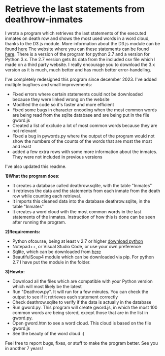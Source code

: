 # Retrieve the last statements from deathrow-inmates

I wrote a program which retrieves the last statements of the executed inmates on death row and shows the most used words in a word cloud, thanks to the D3.js module. More information about the D3.js module can be found [here](https://github.com/d3/d3/zipball/master) The website where you can these statements can be found [here](https://www.tdcj.state.tx.us/death_row/dr_executed_offenders.html). There is a version of the program for python 2.7 and a version for Python 3.x. The 2.7 version gets its data from the included csv file which I made on a third party website. I really encourage you to download the 3.x version as it is much, much better and has much better error-handeling.

I've completely redesigned this program since december 2023. I've added multiple bugfixes and small improvements:
* Fixed errors where certain statements could not be downloaded because they were linked wrong on the website
* Modified the code so it's faster and more efficient
* Fixed some bugs in character encoding when the most common words are being read from the sqlite database and are being put in the file gword.js
* Created a list of exclude a lot of most common words because they are not relevant
* Fixed a bug in pywords.py where the output of the program would not show the numbers of the counts of the words that are most the most and least
* added a few extra rows with some more information about the inmates. They were not included in previous versions

I've also updated this readme.

**1)What the program does:**
* It creates a database called deathrow.sqlite, with the table "Inmates"
* It retrieves the data and the statements from each inmate from the death row while counting each retrieval.
* It imports this cleaned data into the database deathrow.sqlite, in the table "Inmates"
* It creates a word cloud with the most common words in the last statements of the inmates. Instruction of how this is done can be seen after running the program.

**2)Requirements:**
* Python ofcourse, being at least v 2.7 or higher [download python](http://www.python.org)
* Notepad++, or Visual Studio Code, or use your own preference
* Sqlite, which can be downloaded from [here]([https://sqlite.org/](https://sqlitebrowser.org/dl/))
* BeautifulSoup4 module which can be downloaded via pip. For python 2.7 I have put the module in the folder.

**3)Howto:**
* Download all the files which are compatible with your Python version which will most likely be the latest
* Run "Deathrow.py". It will run for a few minutes. You can check the output to see if it retrieves each statement correctly
* Check deathrow.sqlite to verify if the data is actually in the database
* Run gword.py. This program will create gword.js, in which the most 100 common words are being stored, except those that are in the list in gword.py.
* Open gword.htm to see a word cloud. This cloud is based on the file gword.js
* See the beauty of the word cloud :)


Feel free to report bugs, fixes, or stuff to make the program better. See you in another 7 years!
